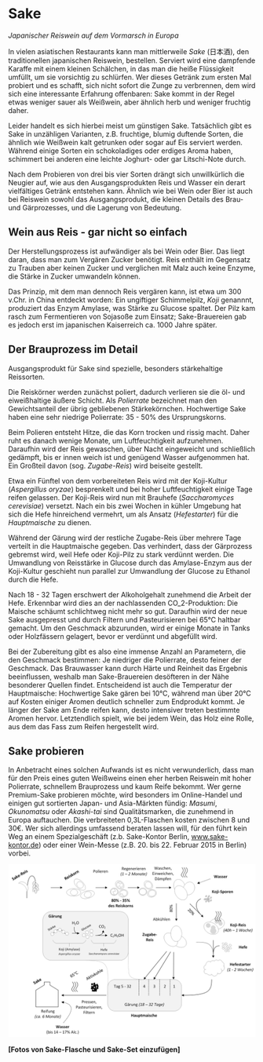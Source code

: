 # Sake
*Japanischer Reiswein auf dem Vormarsch in Europa*

In vielen asiatischen Restaurants kann man mittlerweile *Sake* (日本酒), den traditionellen japanischen Reiswein, bestellen. 
Serviert wird eine dampfende Karaffe mit einem kleinen Schälchen, in das man die heiße Flüssigkeit umfüllt, um sie vorsichtig zu schlürfen. 
Wer dieses Getränk zum ersten Mal probiert und es schafft, sich nicht sofort die Zunge zu verbrennen, dem wird sich eine interessante Erfahrung offenbaren: 
Sake kommt in der Regel etwas weniger sauer als Weißwein, aber ähnlich herb und weniger fruchtig daher.

Leider handelt es sich hierbei meist um günstigen Sake.
Tatsächlich gibt es Sake in unzähligen Varianten, 
z.B. fruchtige, blumig duftende Sorten, die ähnlich wie Weißwein kalt getrunken oder sogar auf Eis serviert werden. 
Während einige Sorten ein schokoladiges oder erdiges Aroma haben, schimmert bei anderen eine leichte Joghurt- oder gar Litschi-Note durch. 

Nach dem Probieren von drei bis vier Sorten drängt sich unwillkürlich die Neugier auf, wie aus den Ausgangsprodukten Reis und Wasser ein derart vielfältiges Getränk entstehen kann. 
Ähnlich wie bei Wein oder Bier ist auch bei Reiswein sowohl das Ausgangsprodukt, die kleinen Details des Brau- und Gärprozesses, und die Lagerung von Bedeutung.

## Wein aus Reis - gar nicht so einfach

Der Herstellungsprozess ist aufwändiger als bei Wein oder Bier. Das liegt daran, dass man zum Vergären Zucker benötigt. Reis enthält im Gegensatz zu Trauben aber keinen Zucker und verglichen mit Malz auch keine Enzyme, die Stärke in Zucker umwandeln können. 

Das Prinzip, mit dem man dennoch Reis vergären kann, ist etwa um 300 v.Chr. in China entdeckt worden: 
Ein ungiftiger Schimmelpilz, *Koji* genannnt, produziert das Enzym Amylase, 
was Stärke zu Glucose spaltet. 
Der Pilz kam rasch zum Fermentieren von Sojasoße zum Einsatz; 
Sake-Brauereien gab es jedoch erst im japanischen Kaiserreich ca. 1000 Jahre später. 

## Der Brauprozess im Detail

Ausgangsprodukt für Sake sind spezielle, besonders stärkehaltige Reissorten. 

Die Reiskörner werden zunächst poliert, dadurch verlieren sie die öl- und eiweißhaltige äußere Schicht. 
Als *Polierrate* bezeichnet man den Gewichtsanteil der übrig gebliebenen Stärkekörnchen. 
Hochwertige Sake haben eine sehr niedrige Polierrate: 35 - 50% des Ursprungskorns. 

Beim Polieren entsteht Hitze, die das Korn trocken und rissig macht. 
Daher ruht es danach wenige Monate, um Luftfeuchtigkeit aufzunehmen. 
Daraufhin wird der Reis gewaschen, 
über Nacht eingeweicht und schließlich gedämpft, 
bis er innen weich ist und genügend Wasser aufgenommen hat. 
Ein Großteil davon (sog. *Zugabe-Reis*) wird beiseite gestellt.

Etwa ein Fünftel von dem vorbereiteten Reis wird mit der Koji-Kultur (*Aspergillus oryzae*) besprenkelt und bei hoher Luftfeuchtigkeit einige Tage reifen gelassen. 
Der Koji-Reis wird nun mit Brauhefe (*Saccharomyces cerevisiae*) versetzt. 
Nach ein bis zwei Wochen in kühler Umgebung hat sich die Hefe hinreichend vermehrt, um als Ansatz (*Hefestarter*) für die *Hauptmaische* zu dienen. 

Während der Gärung wird der restliche Zugabe-Reis über mehrere Tage verteilt in die Hauptmaische gegeben.
Das verhindert, dass der Gärprozess gebremst wird, weil Hefe oder Koji-Pilz zu stark verdünnt werden. 
Die Umwandlung von Reisstärke in Glucose durch das Amylase-Enzym aus der Koji-Kultur geschieht nun parallel zur Umwandlung der Glucose zu Ethanol durch die Hefe.

Nach 18 - 32 Tagen erschwert der Alkoholgehalt zunehmend die Arbeit der Hefe. 
Erkennbar wird dies an der nachlassenden CO_2-Produktion: Die Maische schäumt schlichtweg nicht mehr so gut. 
Daraufhin wird der neue Sake ausgepresst und durch Filtern und Pasteurisieren bei 65°C haltbar gemacht.
Um den Geschmack abzurunden, wird er einige Monate in Tanks oder Holzfässern gelagert,
 bevor er verdünnt und abgefüllt wird.

Bei der Zubereitung gibt es also eine immense Anzahl an Parametern, die den Geschmack bestimmen: 
Je niedriger die Polierrate, desto feiner der Geschmack. Das Brauwasser kann durch Härte und Reinheit das Ergebnis beeinflussen, 
weshalb man Sake-Brauereien desöfteren in der Nähe besonderer Quellen findet.
Entscheidend ist auch die Temperatur der Hauptmaische: 
Hochwertige Sake gären bei 10°C, 
während man über 20°C auf Kosten einiger Aromen deutlich schneller zum Endprodukt kommt. 
Je länger der Sake am Ende reifen kann, desto intensiver treten bestimmte Aromen hervor.
Letztendlich spielt, wie bei jedem Wein, das Holz eine Rolle, aus dem das Fass zum Reifen hergestellt wird. 

## Sake probieren

In Anbetracht eines solchen Aufwands ist es nicht verwunderlich, 
dass man für den Preis eines guten Weißweins einen eher herben Reiswein mit hoher Polierrate, schnellem Brauprozess und kaum Reife bekommt. 
Wer gerne Premium-Sake probieren möchte, wird besonders im Online-Handel und einigen gut sortierten Japan- und Asia-Märkten fündig: 
*Masumi*, *Okunomatsu* oder *Akashi-tai* sind Qualitätsmarken, die zunehmend in Europa auftauchen. 
Die verbreiteten 0,3L-Flaschen kosten zwischen 8 und 30€.
Wer sich allerdings umfassend beraten lassen will, für den führt kein Weg an einem Spezialgeschäft (z.b. Sake-Kontor Berlin, www.sake-kontor.de) 
oder einer Wein-Messe (z.B. 20. bis 22. Februar 2015 in Berlin) vorbei.

![](sake-brewing.png)

**[Fotos von Sake-Flasche und Sake-Set einzufügen]**